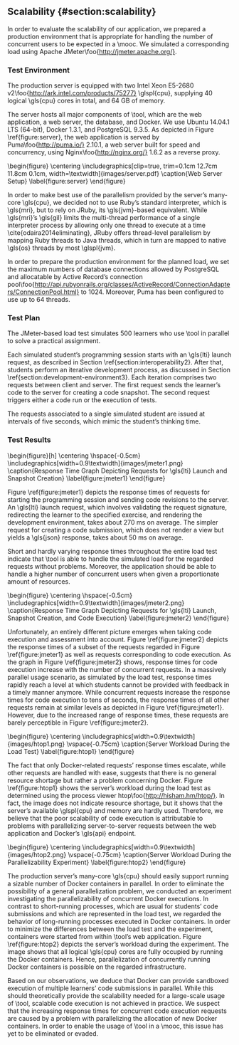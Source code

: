 ## Scalability {#section:scalability}

In order to evaluate the scalability of our application, we prepared a production environment that is appropriate for handling the number of concurrent users to be expected in a \mooc. We simulated a corresponding load using Apache JMeter\foo{http://jmeter.apache.org/}.

### Test Environment

The production server is equipped with two Intel Xeon E5-2680 v2\foo{http://ark.intel.com/products/75277} \glspl{cpu}, supplying 40 logical \gls{cpu} cores in total, and 64 GB of memory.

The server hosts all major components of \tool, which are the web application, a web server, the database, and Docker. We use Ubuntu 14.04.1 LTS (64-bit), Docker 1.3.1, and PostgreSQL 9.3.5. As depicted in Figure \ref{figure:server}, the web application is served by Puma\foo{http://puma.io/} 2.10.1, a web server built for speed and concurrency, using Nginx\foo{http://nginx.org/} 1.6.2 as a reverse proxy.

\begin{figure}
\centering
\includegraphics[clip=true, trim=0.1cm 12.7cm 11.8cm 0.1cm, width=\textwidth]{images/server.pdf}
\caption{Web Server Setup}
\label{figure:server}
\end{figure}

In order to make best use of the parallelism provided by the server’s many-core \gls{cpu}, we decided not to use Ruby’s standard interpreter, which is \gls{mri}, but to rely on JRuby, its \gls{jvm}-based equivalent. While \gls{mri}’s \gls{gil} limits the multi-thread performance of a single interpreter process by allowing only one thread to execute at a time \cite{odaira2014eliminating}, JRuby offers thread-level parallelism by mapping Ruby threads to Java threads, which in turn are mapped to native \gls{os} threads by most \glspl{jvm}.

In order to prepare the production environment for the planned load, we set the maximum numbers of database connections allowed by PostgreSQL and allocatable by Active Record’s connection pool\foo{http://api.rubyonrails.org/classes/ActiveRecord/ConnectionAdapters/ConnectionPool.html} to 1024. Moreover, Puma has been configured to use up to 64 threads.

### Test Plan

The JMeter-based load test simulates 500 learners who use \tool in parallel to solve a practical assignment.

Each simulated student’s programming session starts with an \gls{lti} launch request, as described in Section \ref{section:interoperability2}. After that, students perform an iterative development process, as discussed in Section \ref{section:development-environment3}. Each iteration comprises two requests between client and server. The first request sends the learner’s code to the server for creating a code snapshot. The second request triggers either a code run or the execution of tests.

The requests associated to a single simulated student are issued at intervals of five seconds, which mimic the student’s thinking time.

### Test Results

\begin{figure}[h]
\centering
\hspace{-0.5cm}
\includegraphics[width=0.9\textwidth]{images/jmeter1.png}
\caption{Response Time Graph Depicting Requests for \gls{lti} Launch and Snapshot Creation}
\label{figure:jmeter1}
\end{figure}

Figure \ref{figure:jmeter1} depicts the response times of requests for starting the programming session and sending code revisions to the server. An \gls{lti} launch request, which involves validating the request signature, redirecting the learner to the specified exercise, and rendering the development environment, takes about 270 ms on average. The simpler request for creating a code submission, which does not render a view but yields a \gls{json} response, takes about 50 ms on average.

Short and hardly varying response times throughout the entire load test indicate that \tool is able to handle the simulated load for the regarded requests without problems. Moreover, the application should be able to handle a higher number of concurrent users when given a proportionate amount of resources.

\begin{figure}
\centering
\hspace{-0.5cm}
\includegraphics[width=0.9\textwidth]{images/jmeter2.png}
\caption{Response Time Graph Depicting Requests for \gls{lti} Launch, Snapshot Creation, and Code Execution}
\label{figure:jmeter2}
\end{figure}

Unfortunately, an entirely different picture emerges when taking code execution and assessment into account. Figure \ref{figure:jmeter2} depicts the response times of a subset of the requests regarded in Figure \ref{figure:jmeter1} as well as requests corresponding to code execution. As the graph in Figure \ref{figure:jmeter2} shows, response times for code execution increase with the number of concurrent requests. In a massively parallel usage scenario, as simulated by the load test, response times rapidly reach a level at which students cannot be provided with feedback in a timely manner anymore. While concurrent requests increase the response times for code execution to tens of seconds, the response times of all other requests remain at similar levels as depicted in Figure \ref{figure:jmeter1}. However, due to the increased range of response times, these requests are barely perceptible in Figure \ref{figure:jmeter2}.

\begin{figure}
\centering
\includegraphics[width=0.9\textwidth]{images/htop1.png}
\vspace{-0.75cm}
\caption{Server Workload During the Load Test}
\label{figure:htop1}
\end{figure}

The fact that only Docker-related requests’ response times escalate, while other requests are handled with ease, suggests that there is no general resource shortage but rather a problem concerning Docker. Figure \ref{figure:htop1} shows the server’s workload during the load test as determined using the process viewer htop\foo{http://hisham.hm/htop/}. In fact, the image does not indicate resource shortage, but it shows that the server’s available \glspl{cpu} and memory are hardly used. Therefore, we believe that the poor scalability of code execution is attributable to problems with parallelizing server-to-server requests between the web application and Docker’s \gls{api} endpoint.

\begin{figure}
\centering
\includegraphics[width=0.9\textwidth]{images/htop2.png}
\vspace{-0.75cm}
\caption{Server Workload During the Parallelizability Experiment}
\label{figure:htop2}
\end{figure}

The production server’s many-core \gls{cpu} should easily support running a sizable number of Docker containers in parallel. In order to eliminate the possibility of a general parallelization problem, we conducted an experiment investigating the parallelizability of concurrent Docker executions. In contrast to short-running processes, which are usual for students’ code submissions and which are represented in the load test, we regarded the behavior of long-running processes executed in Docker containers. In order to minimize the differences between the load test and the experiment, containers were started from within \tool’s web application. Figure \ref{figure:htop2} depicts the server’s workload during the experiment. The image shows that all logical \gls{cpu} cores are fully occupied by running the Docker containers. Hence, parallelization of concurrently running Docker containers is possible on the regarded infrastructure.

Based on our observations, we deduce that Docker can provide sandboxed execution of multiple learners’ code submissions in parallel. While this should theoretically provide the scalability needed for a large-scale usage of \tool, scalable code execution is not achieved in practice. We suspect that the increasing response times for concurrent code execution requests are caused by a problem with parallelizing the allocation of new Docker containers. In order to enable the usage of \tool in a \mooc, this issue has yet to be eliminated or evaded.